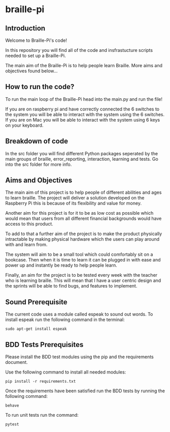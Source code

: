 # braille-pi

## Introduction

Welcome to Braille-Pi's code! 

In this repository you will find all of the code and insfrastucture scripts needed to set up a Braille-Pi.

The main aim of the Braille-Pi is to help people learn Braille. More aims and objectives found below...

## How to run the code?

To run the main loop of the Braille-Pi head into the main.py and run the file! 

If you are on raspberry pi and have correctly connected the 6 switches to the system you will be able to interact with the system using the 6 switches. If you are on Mac you will be able to interact with the system using 6 keys on your keyboard. 

## Breakdown of code

In the src folder you will find different Python packages seperated by the main groups of braille, error_reporting, interaction, learning and tests. Go into the src folder for more info.

## Aims and Objectives

The main aim of this project is to help people of different abilities and ages to learn braille. The project will deliver a solution developed on the Raspberry Pi this is because of its flexibility and value for money. 

Another aim for this project is for it to be as low cost as possible which would mean that users from all different financial backgrounds would have access to this product. 

To add to that a further aim of the project is to make the product physically intractable by making physical hardware which the users can play around with and learn from. 

The system will aim to be a small tool which could comfortably sit on a bookcase. Then when it is time to learn it can be plugged in with ease and power up and instantly be ready to help people learn.

Finally, an aim for the project is to be tested every week with the teacher who is learning braille. This will mean that I have a user centric design and the sprints will be able to find bugs, and features to implement.

## Sound Prerequisite

The current code uses a module called espeak to sound out words. To install espeak run the following command in the terminal:

    sudo apt-get install espeak

## BDD Tests Prerequisites

Please install the BDD test modules using the pip and the requirements document. 

Use the following command to install all needed modules:

    pip install -r requirements.txt

Once the requirements have been satisfied run the BDD tests by running the following command:

    behave

To run unit tests run the command:

    pytest

